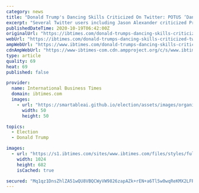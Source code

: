 ```yaml
---
category: news
title: "Donald Trump's Dancing Skills Criticized On Twitter: POTUS ‘Dances Like A Toddler'"
excerpt: "Several Twitter users including Jason Alexander criticized President Donald Trump after he was spotted dancing at a rally over the weekend."
publishedDateTime: 2020-10-19T06:42:00Z
originalUrl: "https://ibtimes.com/donald-trumps-dancing-skills-criticized-twitter-potus-dances-toddler-3064335"
webUrl: "https://ibtimes.com/donald-trumps-dancing-skills-criticized-twitter-potus-dances-toddler-3064335"
ampWebUrl: "https://www.ibtimes.com/donald-trumps-dancing-skills-criticized-twitter-potus-dances-toddler-3064335?amp=1"
cdnAmpWebUrl: "https://www-ibtimes-com.cdn.ampproject.org/c/s/www.ibtimes.com/donald-trumps-dancing-skills-criticized-twitter-potus-dances-toddler-3064335?amp=1"
type: article
quality: 69
heat: 69
published: false

provider:
  name: International Business Times
  domain: ibtimes.com
  images:
    - url: "https://smartableai.github.io/election/assets/images/organizations/ibtimes.com-50x50.jpg"
      width: 50
      height: 50

topics:
  - Election
  - Donald Trump

images:
  - url: "https://s1.ibtimes.com/sites/www.ibtimes.com/files/styles/full/public/2020/10/16/us-president-donald-trump-is-to-hold-campaign.jpg"
    width: 1024
    height: 682
    isCached: true

secured: "Mq1qz1DnsZhlZA51wQU8VBQCWyVW9826zapAZk+rEN+a6Tl5w0wqReKMX2LFRmqMdrQMY+/YzYUQZiUPJVS7UCIniqD2Rtdb8QV34SP2SpUiLSKqgrUopM1+A+mPcTDKmX9h9yyFPLUgO2EGPT569ZyItgVNQHVQw2PYKYhHIIgE94m6k9UlLvWChrji/ycyOrBEONn/OE0E0wyaZslty5VVqw+hQeza4PROlbOaqC2KsTYjTQTpX2vaPPadkN7xo+9m3lwG6F9XDiqG08Ht+prJVr2mEe4aHJZ7wux4KJJSqRnnR7jpA32VPDN1dVBCvbBSW3DruAa9d7Pkn+aFUrvsGYUujpfvs3U9Kyf/h3U=;Gp0u0ZNvHKD3EwYV0X6+8w=="
---
```


